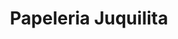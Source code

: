---
title: "Papeleria Juquilita"
url: /cholula-de-rivadavia/papeleria-juquilita/
shop: material de oficina
---
